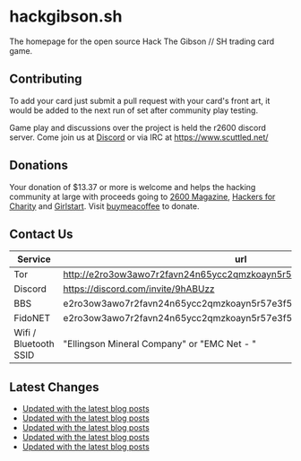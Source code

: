 # hackgibson.sh
The homepage for the open source Hack The Gibson // SH trading card game.


## Contributing

To add your card just submit a pull request with your card's front art, it would be added to the next run of set after community play testing.

Game play and discussions over the project is held the r2600 discord server. Come join us at [Discord](https://discord.com/invite/9hABUzz) or via IRC at https://www.scuttled.net/


## Donations

Your donation of $13.37 or more is welcome and helps the hacking community at large with proceeds going to [2600 Magazine](https://2600.com/), [Hackers for Charity](https://hackersforcharity.org) and [Girlstart](https://girlstart.org).  Visit [buymeacoffee](https://www.buymeacoffee.com/hackgibson.sh) to donate.


## Contact Us

Service | url
-|-
Tor | http://e2ro3ow3awo7r2favn24n65ycc2qmzkoayn5r57e3f56nvjwdcgg32ad.onion
Discord | https://discord.com/invite/9hABUzz
BBS | e2ro3ow3awo7r2favn24n65ycc2qmzkoayn5r57e3f56nvjwdcgg32ad.onion:23
FidoNET | e2ro3ow3awo7r2favn24n65ycc2qmzkoayn5r57e3f56nvjwdcgg32ad.onion:24554
Wifi / Bluetooth SSID | "Ellingson Mineral Company" or "EMC Net - <fidonet address>"

## Latest Changes
<!-- BLOG-POST-LIST:START -->
- [Updated with the latest blog posts](https://github.com/DFW2600/hackgibson.sh/commit/5f00bfbf6c3bdd502f1d1dc1e6e2c3292dfecf3e)
- [Updated with the latest blog posts](https://github.com/DFW2600/hackgibson.sh/commit/5234c75dbd9a6bc0f54703f0cbff485069e3ad91)
- [Updated with the latest blog posts](https://github.com/DFW2600/hackgibson.sh/commit/a8d46257beba9f83f13c86b5430119c5eb121ce2)
- [Updated with the latest blog posts](https://github.com/DFW2600/hackgibson.sh/commit/276ee3d8fd0d6c4bf28f8d6d6768469d2a7aef85)
- [Updated with the latest blog posts](https://github.com/DFW2600/hackgibson.sh/commit/ce4fc7ef93f09f186038898017d5da6f3f5b1ec5)
<!-- BLOG-POST-LIST:END -->
